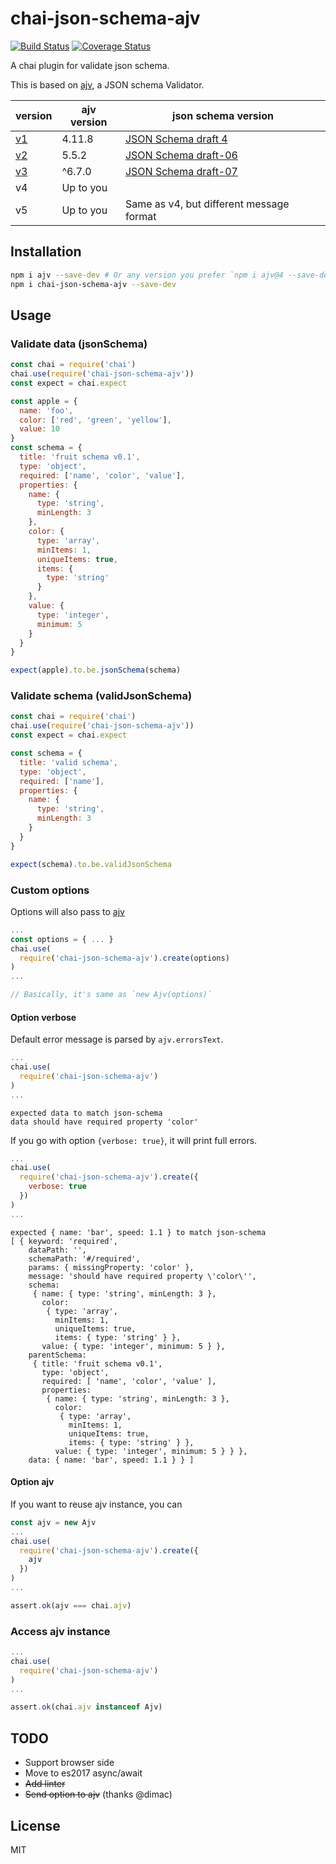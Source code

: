# chai-json-schema-ajv

[![Build Status](https://travis-ci.org/up9cloud/chai-json-schema-ajv.svg?branch=master)](https://travis-ci.org/up9cloud/chai-json-schema-ajv)
[![Coverage Status](https://coveralls.io/repos/github/up9cloud/chai-json-schema-ajv/badge.svg?branch=master)](https://coveralls.io/github/up9cloud/chai-json-schema-ajv?branch=master)

A chai plugin for validate json schema.

This is based on [ajv](https://github.com/epoberezkin/ajv), a JSON schema Validator.

|version|ajv version|json schema version|
|---|---|---|
|[v1](https://github.com/up9cloud/chai-json-schema-ajv/tree/v1)|4.11.8|[JSON Schema draft 4](http://json-schema.org/)|
|[v2](https://github.com/up9cloud/chai-json-schema-ajv/tree/v2)|5.5.2|[JSON Schema draft-06](https://trac.tools.ietf.org/html/draft-wright-json-schema-validation-01)|
|[v3](https://github.com/up9cloud/chai-json-schema-ajv/tree/v3)|^6.7.0|[JSON Schema draft-07](http://json-schema.org/latest/json-schema-validation.html)|
|v4|Up to you||
|v5|Up to you|Same as v4, but different message format|

## Installation

```sh
npm i ajv --save-dev # Or any version you prefer `npm i ajv@4 --save-dev`
npm i chai-json-schema-ajv --save-dev
```

## Usage

### Validate data (jsonSchema)

```js
const chai = require('chai')
chai.use(require('chai-json-schema-ajv'))
const expect = chai.expect

const apple = {
  name: 'foo',
  color: ['red', 'green', 'yellow'],
  value: 10
}
const schema = {
  title: 'fruit schema v0.1',
  type: 'object',
  required: ['name', 'color', 'value'],
  properties: {
    name: {
      type: 'string',
      minLength: 3
    },
    color: {
      type: 'array',
      minItems: 1,
      uniqueItems: true,
      items: {
        type: 'string'
      }
    },
    value: {
      type: 'integer',
      minimum: 5
    }
  }
}

expect(apple).to.be.jsonSchema(schema)
```

### Validate schema (validJsonSchema)

```js
const chai = require('chai')
chai.use(require('chai-json-schema-ajv'))
const expect = chai.expect

const schema = {
  title: 'valid schema',
  type: 'object',
  required: ['name'],
  properties: {
    name: {
      type: 'string',
      minLength: 3
    }
  }
}

expect(schema).to.be.validJsonSchema
```

### Custom options

Options will also pass to [ajv](https://github.com/epoberezkin/ajv#options)

```js
...
const options = { ... }
chai.use(
  require('chai-json-schema-ajv').create(options)
)
...

// Basically, it's same as `new Ajv(options)`
```

#### Option verbose

Default error message is parsed by `ajv.errorsText`.

```js
...
chai.use(
  require('chai-json-schema-ajv')
)
...
```

```console
expected data to match json-schema
data should have required property 'color'
```

If you go with option `{verbose: true}`, it will print full errors.

```js
...
chai.use(
  require('chai-json-schema-ajv').create({
    verbose: true
  })
)
...
```

```console
expected { name: 'bar', speed: 1.1 } to match json-schema
[ { keyword: 'required',
    dataPath: '',
    schemaPath: '#/required',
    params: { missingProperty: 'color' },
    message: 'should have required property \'color\'',
    schema: 
     { name: { type: 'string', minLength: 3 },
       color: 
        { type: 'array',
          minItems: 1,
          uniqueItems: true,
          items: { type: 'string' } },
       value: { type: 'integer', minimum: 5 } },
    parentSchema: 
     { title: 'fruit schema v0.1',
       type: 'object',
       required: [ 'name', 'color', 'value' ],
       properties: 
        { name: { type: 'string', minLength: 3 },
          color: 
           { type: 'array',
             minItems: 1,
             uniqueItems: true,
             items: { type: 'string' } },
          value: { type: 'integer', minimum: 5 } } },
    data: { name: 'bar', speed: 1.1 } } ]
```

#### Option ajv

If you want to reuse ajv instance, you can

```js
const ajv = new Ajv
...
chai.use(
  require('chai-json-schema-ajv').create({
    ajv
  })
)
...

assert.ok(ajv === chai.ajv)
```

### Access ajv instance

```js
...
chai.use(
  require('chai-json-schema-ajv')
)
...

assert.ok(chai.ajv instanceof Ajv)
```

## TODO

- Support browser side
- Move to es2017 async/await
- ~~Add linter~~
- ~~Send option to ajv~~ (thanks @dimac)

## License

MIT
